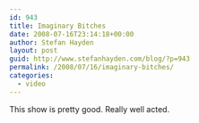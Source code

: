 ```yaml
---
id: 943
title: Imaginary Bitches
date: 2008-07-16T23:14:18+00:00
author: Stefan Hayden
layout: post
guid: http://www.stefanhayden.com/blog/?p=943
permalink: /2008/07/16/imaginary-bitches/
categories:
  - video
---
```

This show is pretty good. Really well acted.

<object width="425" height="344"><param name="movie" value="http://www.youtube.com/v/y-eqsIOgVX0&hl=en&fs=1"></param><param name="allowFullScreen" value="true"></param><embed src="http://www.youtube.com/v/y-eqsIOgVX0&hl=en&fs=1" type="application/x-shockwave-flash" allowfullscreen="true" width="425" height="344"></embed></object>